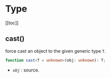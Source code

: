 # Type

[[toc]]

## cast()

force cast an object to the given generic type `T`.

```ts
function cast<T = unknown>(obj: unknown): T;
```

- _`obj`_ : source.
